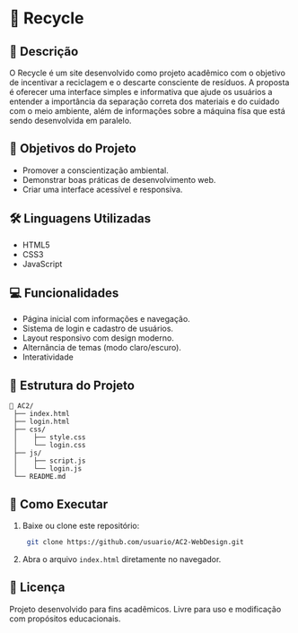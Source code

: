 

# 🌱 Recycle 

## 📘 Descrição

O Recycle é um site desenvolvido como projeto acadêmico com o objetivo de incentivar a reciclagem e o descarte consciente de resíduos.
A proposta é oferecer uma interface simples e informativa que ajude os usuários a entender a importância da separação correta dos materiais e do cuidado com o meio ambiente, além de informações sobre a máquina físa que está sendo desenvolvida em paralelo.

## 🧠 Objetivos do Projeto

* Promover a conscientização ambiental.
* Demonstrar boas práticas de desenvolvimento web.
* Criar uma interface acessível e responsiva.

## 🛠️ Linguagens Utilizadas

* HTML5
* CSS3
* JavaScript

## 💻 Funcionalidades

* Página inicial com informações e navegação.
* Sistema de login e cadastro de usuários.
* Layout responsivo com design moderno.
* Alternância de temas (modo claro/escuro).
* Interatividade

## 📂 Estrutura do Projeto

```
📁 AC2/
 ├── index.html
 ├── login.html
 ├── css/
 │    ├── style.css
 │    └── login.css
 ├── js/
 │    ├── script.js
 │    └── login.js
 └── README.md
```

## 🚀 Como Executar

1. Baixe ou clone este repositório:

   ```bash
    git clone https://github.com/usuario/AC2-WebDesign.git
   ```
2. Abra o arquivo `index.html` diretamente no navegador.

## 📜 Licença

Projeto desenvolvido para fins acadêmicos. Livre para uso e modificação com propósitos educacionais.

